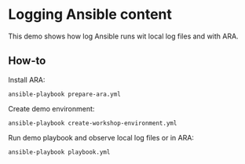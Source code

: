 # Logging Ansible content

This demo shows how log Ansible runs wit local log files and with ARA.

## How-to

Install ARA:

```console
ansible-playbook prepare-ara.yml
```

Create demo environment:

```console
ansible-playbook create-workshop-environment.yml
```

Run demo playbook and observe local log files or in ARA:

```console
ansible-playbook playbook.yml
```
